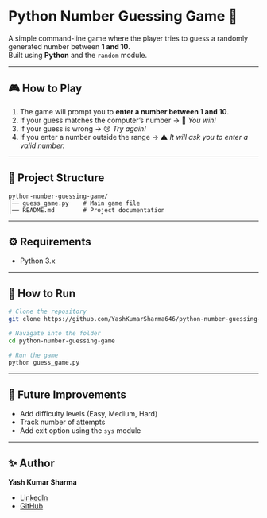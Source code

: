# Python Number Guessing Game 🎯

A simple command-line game where the player tries to guess a randomly generated number between **1 and 10**.  
Built using **Python** and the `random` module.

---

## 🎮 How to Play
1. The game will prompt you to **enter a number between 1 and 10**.
2. If your guess matches the computer’s number → 🎉 *You win!*
3. If your guess is wrong → 😢 *Try again!*
4. If you enter a number outside the range → ⚠️ *It will ask you to enter a valid number.*

---

## 📂 Project Structure
```
python-number-guessing-game/
│── guess_game.py    # Main game file
│── README.md        # Project documentation
```

---

## ⚙️ Requirements
- Python 3.x

---

## 🚀 How to Run
```bash
# Clone the repository
git clone https://github.com/YashKumarSharma646/python-number-guessing-game.git

# Navigate into the folder
cd python-number-guessing-game

# Run the game
python guess_game.py
```

---

## 📌 Future Improvements
- Add difficulty levels (Easy, Medium, Hard)
- Track number of attempts
- Add exit option using the `sys` module

---

## ✨ Author
**Yash Kumar Sharma**  
- [LinkedIn](https://www.linkedin.com/in/yash-kumar-sharma-52a125343)  
- [GitHub](https://github.com/YashKumarSharma646)  
